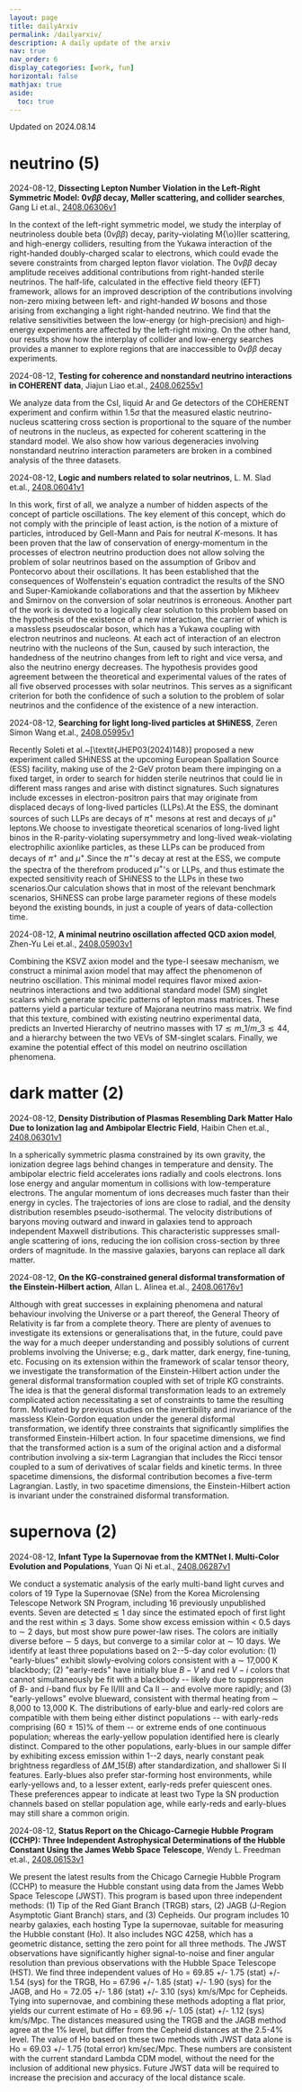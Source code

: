 ```yaml
---
layout: page
title: dailyArxiv
permalink: /dailyarxiv/
description: A daily update of the arxiv
nav: true
nav_order: 6
display_categories: [work, fun]
horizontal: false
mathjax: true
aside:
  toc: true
---
```


 Updated on 2024.08.14
# neutrino (5)

2024-08-12, **Dissecting Lepton Number Violation in the Left-Right Symmetric Model: $0νββ$ decay, Møller scattering, and collider searches**, Gang Li et.al., [2408.06306v1](http://arxiv.org/abs/2408.06306v1)

 In the context of the left-right symmetric model, we study the interplay of neutrinoless double beta ($0\nu\beta\beta$) decay, parity-violating M{\o}ller scattering, and high-energy colliders, resulting from the Yukawa interaction of the right-handed doubly-charged scalar to electrons, which could evade the severe constraints from charged lepton flavor violation. The $0\nu\beta\beta$ decay amplitude receives additional contributions from right-handed sterile neutrinos. The half-life, calculated in the effective field theory (EFT) framework, allows for an improved description of the contributions involving non-zero mixing between left- and right-handed $W$ bosons and those arising from exchanging a light right-handed neutrino. We find that the relative sensitivities between the low-energy (or high-precision) and high-energy experiments are affected by the left-right mixing. On the other hand, our results show how the interplay of collider and low-energy searches provides a manner to explore regions that are inaccessible to $0\nu\beta\beta$ decay experiments.

2024-08-12, **Testing for coherence and nonstandard neutrino interactions in COHERENT data**, Jiajun Liao et.al., [2408.06255v1](http://arxiv.org/abs/2408.06255v1)

 We analyze data from the CsI, liquid Ar and Ge detectors of the COHERENT experiment and confirm within $1.5\sigma$ that the measured elastic neutrino-nucleus scattering cross section is proportional to the square of the number of neutrons in the nucleus, as expected for coherent scattering in the standard model. We also show how various degeneracies involving nonstandard neutrino interaction parameters are broken in a combined analysis of the three datasets.

2024-08-12, **Logic and numbers related to solar neutrinos**, L. M. Slad et.al., [2408.06041v1](http://arxiv.org/abs/2408.06041v1)

 In this work, first of all, we analyze a number of hidden aspects of the concept of particle oscillations. The key element of this concept, which do not comply with the principle of least action, is the notion of a mixture of particles, introduced by Gell-Mann and Pais for neutral $K$-mesons. It has been proven that the law of conservation of energy-momentum in the processes of electron neutrino production does not allow solving the problem of solar neutrinos based on the assumption of Gribov and Pontecorvo about their oscillations. It has been established that the consequences of Wolfenstein's equation contradict the results of the SNO and Super-Kamiokande collaborations and that the assertion by Mikheev and Smirnov on the conversion of solar neutrinos is erroneous. Another part of the work is devoted to a logically clear solution to this problem based on the hypothesis of the existence of a new interaction, the carrier of which is a massless pseudoscalar boson, which has a Yukawa coupling with electron neutrinos and nucleons. At each act of interaction of an electron neutrino with the nucleons of the Sun, caused by such interaction, the handedness of the neutrino changes from left to right and vice versa, and also the neutrino energy decreases. The hypothesis provides good agreement between the theoretical and experimental values of the rates of all five observed processes with solar neutrinos. This serves as a significant criterion for both the confidence of such a solution to the problem of solar neutrinos and the confidence of the existence of a new interaction.

2024-08-12, **Searching for light long-lived particles at SHiNESS**, Zeren Simon Wang et.al., [2408.05995v1](http://arxiv.org/abs/2408.05995v1)

 Recently Soleti et al.~[\textit{JHEP03(2024)148}] proposed a new experiment called SHiNESS at the upcoming European Spallation Source (ESS) facility, making use of the 2-GeV proton beam there impinging on a fixed target, in order to search for hidden sterile neutrinos that could lie in different mass ranges and arise with distinct signatures. Such signatures include excesses in electron-positron pairs that may originate from displaced decays of long-lived particles (LLPs).At the ESS, the dominant sources of such LLPs are decays of $\pi^+$ mesons at rest and decays of $\mu^+$ leptons.We choose to investigate theoretical scenarios of long-lived light binos in the R-parity-violating supersymmetry and long-lived weak-violating electrophilic axionlike particles, as these LLPs can be produced from decays of $\pi^+$ and $\mu^+$.Since the $\pi^+$'s decay at rest at the ESS, we compute the spectra of the therefrom produced $\mu^+$'s or LLPs, and thus estimate the expected sensitivity reach of SHiNESS to the LLPs in these two scenarios.Our calculation shows that in most of the relevant benchmark scenarios, SHiNESS can probe large parameter regions of these models beyond the existing bounds, in just a couple of years of data-collection time.

2024-08-12, **A minimal neutrino oscillation affected QCD axion model**, Zhen-Yu Lei et.al., [2408.05903v1](http://arxiv.org/abs/2408.05903v1)

 Combining the KSVZ axion model and the type-I seesaw mechanism, we construct a minimal axion model that may affect the phenomenon of neutrino oscillation. This minimal model requires flavor mixed axion-neutrinos interactions and two additional standard model (SM) singlet scalars which generate specific patterns of lepton mass matrices. These patterns yield a particular texture of Majorana neutrino mass matrix. We find that this texture, combined with existing neutrino experimental data, predicts an Inverted Hierarchy of neutrino masses with $17\lesssim m\_1/m\_3\lesssim 44$, and a hierarchy between the two VEVs of SM-singlet scalars. Finally, we examine the potential effect of this model on neutrino oscillation phenomena.

# dark matter (2)

2024-08-12, **Density Distribution of Plasmas Resembling Dark Matter Halo Due to Ionization lag and Ambipolar Electric Field**, Haibin Chen et.al., [2408.06301v1](http://arxiv.org/abs/2408.06301v1)

 In a spherically symmetric plasma constrained by its own gravity, the ionization degree lags behind changes in temperature and density. The ambipolar electric field accelerates ions radially and cools electrons. Ions lose energy and angular momentum in collisions with low-temperature electrons. The angular momentum of ions decreases much faster than their energy in cycles. The trajectories of ions are close to radial, and the density distribution resembles pseudo-isothermal.   The velocity distributions of baryons moving outward and inward in galaxies tend to approach independent Maxwell distributions. This characteristic suppresses small-angle scattering of ions, reducing the ion collision cross-section by three orders of magnitude. In the massive galaxies, baryons can replace all dark matter.

2024-08-12, **On the KG-constrained general disformal transformation of the Einstein-Hilbert action**, Allan L. Alinea et.al., [2408.06176v1](http://arxiv.org/abs/2408.06176v1)

 Although with great successes in explaining phenomena and natural behaviour involving the Universe or a part thereof, the General Theory of Relativity is far from a complete theory. There are plenty of avenues to investigate its extensions or generalisations that, in the future, could pave the way for a much deeper understanding and possibly solutions of current problems involving the Universe; e.g., dark matter, dark energy, fine-tuning, etc. Focusing on its extension within the framework of scalar tensor theory, we investigate the transformation of the Einstein-Hilbert action under the general disformal transformation coupled with set of triple KG constraints. The idea is that the general disformal transformation leads to an extremely complicated action necessitating a set of constraints to tame the resulting form. Motivated by previous studies on the invertibility and invariance of the massless Klein-Gordon equation under the general disformal transformation, we identify three constraints that significantly simplifies the transformed Einstein-Hilbert action. In four spacetime dimensions, we find that the transformed action is a sum of the original action and a disformal contribution involving a six-term Lagrangian that includes the Ricci tensor coupled to a sum of derivatives of scalar fields and kinetic terms. In three spacetime dimensions, the disformal contribution becomes a five-term Lagrangian. Lastly, in two spacetime dimensions, the Einstein-Hilbert action is invariant under the constrained disformal transformation.

# supernova (2)

2024-08-12, **Infant Type Ia Supernovae from the KMTNet I. Multi-Color Evolution and Populations**, Yuan Qi Ni et.al., [2408.06287v1](http://arxiv.org/abs/2408.06287v1)

 We conduct a systematic analysis of the early multi-band light curves and colors of 19 Type Ia Supernovae (SNe) from the Korea Microlensing Telescope Network SN Program, including 16 previously unpublished events. Seven are detected $\lesssim$ 1 day since the estimated epoch of first light and the rest within $\lesssim$ 3 days. Some show excess emission within $<$ 0.5 days to $\sim$ 2 days, but most show pure power-law rises. The colors are initially diverse before $\sim$ 5 days, but converge to a similar color at $\sim$ 10 days. We identify at least three populations based on 2--5-day color evolution: (1) "early-blues" exhibit slowly-evolving colors consistent with a $\sim$ 17,000 K blackbody; (2) "early-reds" have initially blue $B-V$ and red $V-i$ colors that cannot simultaneously be fit with a blackbody -- likely due to suppression of $B$- and $i$-band flux by Fe II/III and Ca II -- and evolve more rapidly; and (3) "early-yellows" evolve blueward, consistent with thermal heating from $\sim$ 8,000 to 13,000 K. The distributions of early-blue and early-red colors are compatible with them being either distinct populations -- with early-reds comprising (60 $\pm$ 15)% of them -- or extreme ends of one continuous population; whereas the early-yellow population identified here is clearly distinct. Compared to the other populations, early-blues in our sample differ by exhibiting excess emission within 1--2 days, nearly constant peak brightness regardless of $\Delta M\_{15}(B)$ after standardization, and shallower Si II features. Early-blues also prefer star-forming host environments, while early-yellows and, to a lesser extent, early-reds prefer quiescent ones. These preferences appear to indicate at least two Type Ia SN production channels based on stellar population age, while early-reds and early-blues may still share a common origin.

2024-08-12, **Status Report on the Chicago-Carnegie Hubble Program (CCHP): Three Independent Astrophysical Determinations of the Hubble Constant Using the James Webb Space Telescope**, Wendy L. Freedman et.al., [2408.06153v1](http://arxiv.org/abs/2408.06153v1)

 We present the latest results from the Chicago Carnegie Hubble Program (CCHP) to measure the Hubble constant using data from the James Webb Space Telescope (JWST). This program is based upon three independent methods: (1) Tip of the Red Giant Branch (TRGB) stars, (2) JAGB (J-Region Asymptotic Giant Branch) stars, and (3) Cepheids. Our program includes 10 nearby galaxies, each hosting Type Ia supernovae, suitable for measuring the Hubble constant (Ho). It also includes NGC 4258, which has a geometric distance, setting the zero point for all three methods. The JWST observations have significantly higher signal-to-noise and finer angular resolution than previous observations with the Hubble Space Telescope (HST). We find three independent values of Ho = 69.85 +/- 1.75 (stat) +/- 1.54 (sys) for the TRGB, Ho = 67.96 +/- 1.85 (stat) +/- 1.90 (sys) for the JAGB, and Ho = 72.05 +/- 1.86 (stat) +/- 3.10 (sys) km/s/Mpc for Cepheids. Tying into supernovae, and combining these methods adopting a flat prior, yields our current estimate of Ho = 69.96 +/- 1.05 (stat) +/- 1.12 (sys) km/s/Mpc. The distances measured using the TRGB and the JAGB method agree at the 1% level, but differ from the Cepheid distances at the 2.5-4% level. The value of Ho based on these two methods with JWST data alone is Ho = 69.03 +/- 1.75 (total error) km/sec/Mpc. These numbers are consistent with the current standard Lambda CDM model, without the need for the inclusion of additional new physics. Future JWST data will be required to increase the precision and accuracy of the local distance scale.

